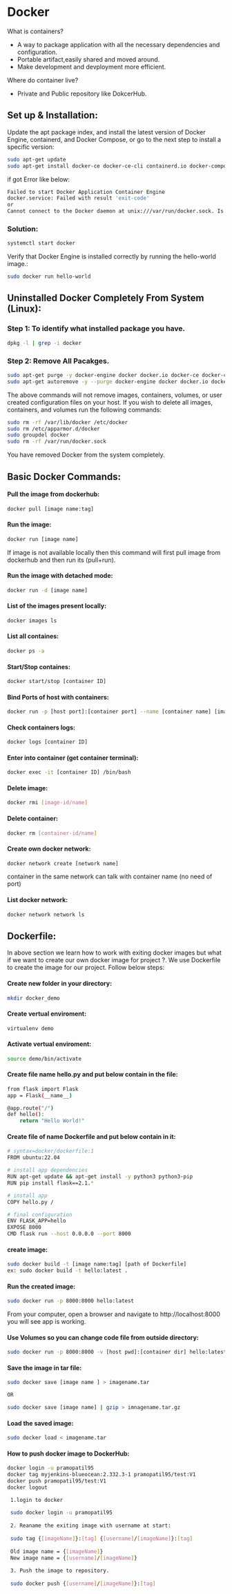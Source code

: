 # Docker

What is containers?
- A way to package application with all the necessary dependencies and configuration.
- Portable artifact,easily shared and moved around.
- Make development and devployment more efficient.

Where do container live?
- Private and Public repository like DokcerHub.

## Set up & Installation:
Update the apt package index, and install the latest version of Docker Engine, containerd, and Docker Compose, or go to the next step to install a specific version:

```bash
sudo apt-get update
sudo apt-get install docker-ce docker-ce-cli containerd.io docker-compose-plugin

```
if got Error like below:

```bash
Failed to start Docker Application Container Engine
docker.service: Failed with result 'exit-code'
or
Cannot connect to the Docker daemon at unix:///var/run/docker.sock. Is the docker daemon running?
```

### Solution:

```bash
systemctl start docker

```

 Verify that Docker Engine is installed correctly by running the hello-world image.:

```bash
sudo docker run hello-world

```


## Uninstalled Docker Completely From System (Linux):

### Step 1: To identify what installed package you have.
          
```bash
dpkg -l | grep -i docker

```

### Step 2: Remove All Pacakges.
          
```bash
sudo apt-get purge -y docker-engine docker docker.io docker-ce docker-ce-cli
sudo apt-get autoremove -y --purge docker-engine docker docker.io docker-ce  

```

The above commands will not remove images, containers, volumes, or user created configuration files on your host. If you wish to delete all images, containers, and volumes run the following commands:

```bash
sudo rm -rf /var/lib/docker /etc/docker
sudo rm /etc/apparmor.d/docker
sudo groupdel docker
sudo rm -rf /var/run/docker.sock

```
You have removed Docker from the system completely.

## Basic Docker Commands:

#### Pull the image from dockerhub:
```bash
docker pull [image name:tag]

```

#### Run the image:
```bash
docker run [image name]

```
If image is not available locally then this command will first pull image from dockerhub and then run its (pull+run).

#### Run the image with detached mode:
```bash
docker run -d [image name]

```

#### List of the images present locally:
```bash
docker images ls

```

#### List all containes:
```bash
docker ps -a

```
#### Start/Stop containes:
```bash
docker start/stop [container ID]

```
#### Bind Ports of host with containers:
```bash
docker run -p [host port]:[container port] --name [container name] [image name:tag]

```
#### Check containers logs:
```bash
docker logs [container ID]

```

#### Enter into container (get container terminal):
```bash
docker exec -it [container ID] /bin/bash

```

#### Delete image:
```bash
docker rmi [image-id/name]

```
#### Delete container:
```bash
docker rm [container-id/name]

```

#### Create own docker network:
```bash
docker network create [network name]

```
container in the same network can talk with container name (no need of port)
#### List docker network:
```bash
docker network network ls

```

## Dockerfile:
In above section we learn how to work with exiting docker images but what if we want to create our own docker image for project ?.
We use Dockerfile to create the image for our project.
Follow below steps:

#### Create new folder in your directory:
```bash
mkdir docker_demo

```

#### Create vertual enviroment:
```bash
virtualenv demo

```
#### Activate vertual enviroment:
```bash
source demo/bin/activate

```
#### Create file name hello.py and put below contain in the file:
```bash
from flask import Flask
app = Flask(__name__)

@app.route("/")
def hello():
    return "Hello World!"


```

#### Create file of name Dockerfile and put below contain in it:

```bash
# syntax=docker/dockerfile:1
FROM ubuntu:22.04

# install app dependencies
RUN apt-get update && apt-get install -y python3 python3-pip
RUN pip install flask==2.1.*

# install app
COPY hello.py /

# final configuration
ENV FLASK_APP=hello
EXPOSE 8000
CMD flask run --host 0.0.0.0 --port 8000

```
#### create image:
```bash
sudo docker build -t [image name:tag] [path of Dockerfile]
ex: sudo docker build -t hello:latest .

```
#### Run the created image:
```bash
sudo docker run -p 8000:8000 hello:latest

```
From your computer, open a browser and navigate to http://localhost:8000 you will see app is working.

#### Use Volumes so you can change code file from outside directory:
```bash
sudo docker run -p 8000:8000 -v [host pwd]:[container dir] hello:latest

```
#### Save the image in tar file:
```bash
sudo docker save [image name ] > imagename.tar

OR

sudo docker save [image name] | gzip > imnagename.tar.gz

```

#### Load the saved image:
```bash
sudo docker load < imagename.tar

```
#### How to push docker image to DockerHub:

```bash
docker login -u pramopatil95
docker tag myjenkins-blueocean:2.332.3-1 pramopatil95/test:V1
docker push pramopatil95/test:V1
docker logout

```


```bash
 1.login to docker
 
 sudo docker login -u pramopatil95
 
 2. Reaname the exiting image with username at start:
 
 sudo tag {[imageName]}:[tag] {[username]/[imageName]}:[tag] 
 
 Old image name = {[imageName]}
 New image name = {[username]/[imageName]}
 
 3. Push the image to repository. 
 
 sudo docker push {[username]/[imageName]}:[tag]
```
